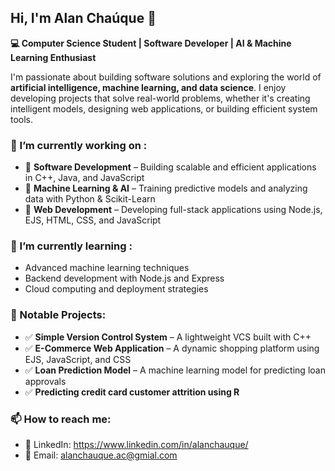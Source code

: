 ## Hi, I'm Alan Chaúque 👋

**💻 Computer Science Student | Software Developer | AI & Machine Learning Enthusiast**

I'm passionate about building software solutions and exploring the world of **artificial intelligence, machine learning, and data science**. I enjoy developing projects that solve real-world problems, whether it's creating intelligent models, designing web applications, or building efficient system tools.

### 🔭 I’m currently working on :

- 🔹 **Software Development** – Building scalable and efficient applications in C++, Java, and JavaScript
- 🔹 **Machine Learning & AI** – Training predictive models and analyzing data with Python & Scikit-Learn
- 🔹 **Web Development** – Developing full-stack applications using Node.js, EJS, HTML, CSS, and JavaScript

### 🌱 I’m currently learning :

- Advanced machine learning techniques
- Backend development with Node.js and Express
- Cloud computing and deployment strategies

### 🔨 Notable Projects:

- ✅ **Simple Version Control System** – A lightweight VCS built with C++
- ✅ **E-Commerce Web Application** – A dynamic shopping platform using EJS, JavaScript, and CSS
- ✅ **Loan Prediction Model** – A machine learning model for predicting loan approvals
- ✅ **Predicting credit card customer attrition using R**

### 📫 How to reach me: 

- 🔗 LinkedIn: https://www.linkedin.com/in/alanchauque/
- 📧 Email: alanchauque.ac@gmial.com

